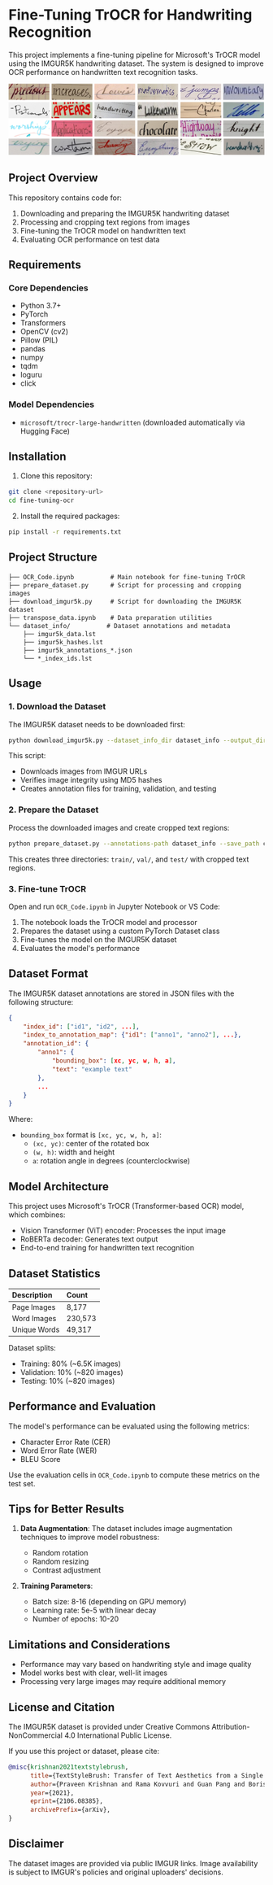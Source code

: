 # Fine-Tuning TrOCR for Handwriting Recognition

This project implements a fine-tuning pipeline for Microsoft's TrOCR model using the IMGUR5K handwriting dataset. The system is designed to improve OCR performance on handwritten text recognition tasks.

![Word Images](IMGUR5K_teaser.png)

## Project Overview

This repository contains code for:
1. Downloading and preparing the IMGUR5K handwriting dataset
2. Processing and cropping text regions from images
3. Fine-tuning the TrOCR model on handwritten text
4. Evaluating OCR performance on test data

## Requirements

### Core Dependencies
* Python 3.7+
* PyTorch
* Transformers
* OpenCV (cv2)
* Pillow (PIL)
* pandas
* numpy
* tqdm
* loguru
* click

### Model Dependencies
* `microsoft/trocr-large-handwritten` (downloaded automatically via Hugging Face)


## Installation

1. Clone this repository:
```bash
git clone <repository-url>
cd fine-tuning-ocr
```

2. Install the required packages:
```bash
pip install -r requirements.txt
```

## Project Structure

```
├── OCR_Code.ipynb          # Main notebook for fine-tuning TrOCR
├── prepare_dataset.py      # Script for processing and cropping images
├── download_imgur5k.py     # Script for downloading the IMGUR5K dataset
├── transpose_data.ipynb    # Data preparation utilities
└── dataset_info/          # Dataset annotations and metadata
    ├── imgur5k_data.lst
    ├── imgur5k_hashes.lst
    ├── imgur5k_annotations_*.json
    └── *_index_ids.lst
```

## Usage

### 1. Download the Dataset

The IMGUR5K dataset needs to be downloaded first:

```bash
python download_imgur5k.py --dataset_info_dir dataset_info --output_dir images
```

This script:
- Downloads images from IMGUR URLs
- Verifies image integrity using MD5 hashes
- Creates annotation files for training, validation, and testing

### 2. Prepare the Dataset

Process the downloaded images and create cropped text regions:

```bash
python prepare_dataset.py --annotations-path dataset_info --save_path cropped
```

This creates three directories: `train/`, `val/`, and `test/` with cropped text regions.

### 3. Fine-tune TrOCR

Open and run `OCR_Code.ipynb` in Jupyter Notebook or VS Code:

1. The notebook loads the TrOCR model and processor
2. Prepares the dataset using a custom PyTorch Dataset class
3. Fine-tunes the model on the IMGUR5K dataset
4. Evaluates the model's performance

## Dataset Format

The IMGUR5K dataset annotations are stored in JSON files with the following structure:

```json
{
    "index_id": ["id1", "id2", ...],
    "index_to_annotation_map": {"id1": ["anno1", "anno2"], ...},
    "annotation_id": {
        "anno1": {
            "bounding_box": [xc, yc, w, h, a],
            "text": "example text"
        },
        ...
    }
}
```

Where:
- `bounding_box` format is `[xc, yc, w, h, a]`:
  - `(xc, yc)`: center of the rotated box
  - `(w, h)`: width and height
  - `a`: rotation angle in degrees (counterclockwise)

## Model Architecture

This project uses Microsoft's TrOCR (Transformer-based OCR) model, which combines:
- Vision Transformer (ViT) encoder: Processes the input image
- RoBERTa decoder: Generates text output
- End-to-end training for handwritten text recognition

## Dataset Statistics

| Description | Count |
| :--- | :--- |
| Page Images | 8,177 |
| Word Images | 230,573 |
| Unique Words | 49,317 |

Dataset splits:
- Training: 80% (~6.5K images)
- Validation: 10% (~820 images)
- Testing: 10% (~820 images)

## Performance and Evaluation

The model's performance can be evaluated using the following metrics:
- Character Error Rate (CER)
- Word Error Rate (WER)
- BLEU Score

Use the evaluation cells in `OCR_Code.ipynb` to compute these metrics on the test set.

## Tips for Better Results

1. **Data Augmentation**: The dataset includes image augmentation techniques to improve model robustness:
   - Random rotation
   - Random resizing
   - Contrast adjustment
   
2. **Training Parameters**:
   - Batch size: 8-16 (depending on GPU memory)
   - Learning rate: 5e-5 with linear decay
   - Number of epochs: 10-20

## Limitations and Considerations

- Performance may vary based on handwriting style and image quality
- Model works best with clear, well-lit images
- Processing very large images may require additional memory

## License and Citation

The IMGUR5K dataset is provided under Creative Commons Attribution-NonCommercial 4.0 International Public License.

If you use this project or dataset, please cite:

```bibtex
@misc{krishnan2021textstylebrush,
      title={TextStyleBrush: Transfer of Text Aesthetics from a Single Example}, 
      author={Praveen Krishnan and Rama Kovvuri and Guan Pang and Boris Vassilev and Tal Hassner},
      year={2021},
      eprint={2106.08385},
      archivePrefix={arXiv},
}
```

## Disclaimer

The dataset images are provided via public IMGUR links. Image availability is subject to IMGUR's policies and original uploaders' decisions.
